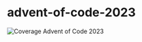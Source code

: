 # advent-of-code-2023
![Coverage](https://img.shields.io/badge/Coverage-91.9%25-brightgreen)
Advent of Code 2023
